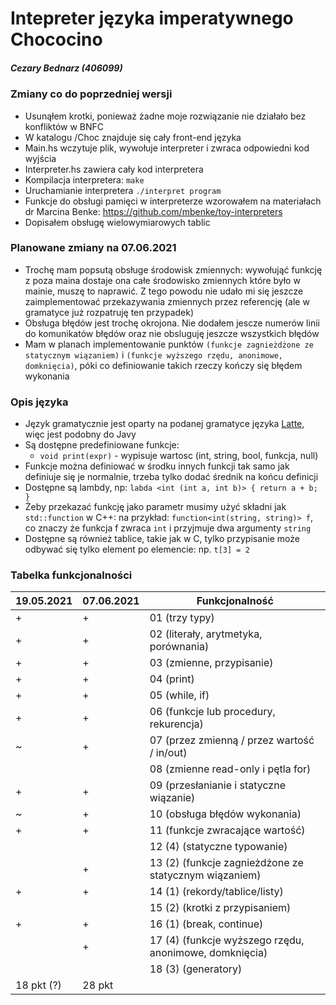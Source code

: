 # Intepreter języka imperatywnego Chococino
##### Cezary Bednarz (406099)

### Zmiany co do poprzedniej wersji
 - Usunąłem krotki, ponieważ żadne moje rozwiązanie nie działało bez konfliktów w BNFC
 - W katalogu /Choc znajduje się cały front-end języka
 - Main.hs wczytuje plik, wywołuje interpreter i zwraca odpowiedni kod wyjścia
 - Interpreter.hs zawiera cały kod interpretera
 - Kompilacja interpretera: `make`
 - Uruchamianie interpretera `./interpret program`
 - Funkcje do obsługi pamięci w interpreterze wzorowałem na materiałach dr Marcina Benke: https://github.com/mbenke/toy-interpreters
 - Dopisałem obsługę wielowymiarowych tablic

### Planowane zmiany na 07.06.2021
 - Trochę mam popsutą obsługe środowisk zmiennych: wywołująć funkcję z poza maina dostaje ona całe środowisko zmiennych które było w mainie, muszę to naprawić. Z tego powodu nie udało mi się jeszcze zaimplementować przekazywania zmiennych przez referencję (ale w gramatyce już rozpatruję ten przypadek)
 - Obsługa błędów jest trochę okrojona. Nie dodałem jescze numerów linii do komunikatów błędów oraz nie obsluguję jeszcze wszystkich błędów
 - Mam w planach implementowanie punktów `(funkcje zagnieżdżone ze statycznym wiązaniem)` i `(funkcje wyższego rzędu, anonimowe, domknięcia)`, póki co definiowanie takich rzeczy kończy się błędem wykonania

### Opis języka
 - Język gramatycznie jest oparty na podanej gramatyce języka [Latte](https://www.mimuw.edu.pl/~ben/Zajecia/Mrj2020/Latte/), więc jest podobny do Javy
 - Są dostępne predefiniowane funkcje:
     - `void print(expr)` - wypisuje wartosc (int, string, bool, funkcja, null)
 - Funkcje można definiować w środku innych funkcji tak samo jak definiuje się je normalnie, trzeba tylko dodać średnik na końcu definicji
 - Dostępne są lambdy, np: `labda <int (int a, int b)> { return a + b; }`
 - Żeby przekazać funkcję jako parametr musimy użyć składni jak `std::function` w C++: na przykład: `function<int(string, string)> f`, co znaczy że funkcja f zwraca `int` i przyjmuje dwa argumenty `string`
 - Dostępne są również tablice, takie jak w C, tylko przypisanie może odbywać się tylko element po elemencie: np. `t[3] = 2`


### Tabelka funkcjonalności

| 19.05.2021 | 07.06.2021 | Funkcjonalność |
| ---------- | ---------- | --------------
|  +         |  +         | 01 (trzy typy)
|  +         |  +         | 02 (literały, arytmetyka, porównania)
|  +         |  +         | 03 (zmienne, przypisanie)
|  +         |  +         | 04 (print)
|  +         |  +         | 05 (while, if)
|  +         |  +         | 06 (funkcje lub procedury, rekurencja)
|  ~         |  +         | 07 (przez zmienną / przez wartość / in/out)
|            |            | 08 (zmienne read-only i pętla for)
|  +         |  +         | 09 (przesłanianie i statyczne wiązanie)
|  ~         |  +         | 10 (obsługa błędów wykonania)
|  +         |  +         | 11 (funkcje zwracające wartość)
|            |            | 12 (4) (statyczne typowanie)
|            |  +         | 13 (2) (funkcje zagnieżdżone ze statycznym wiązaniem)
|  +         |  +         | 14 (1) (rekordy/tablice/listy)
|            |            | 15 (2) (krotki z przypisaniem)
|  +         |  +         | 16 (1) (break, continue)
|            |  +         | 17 (4) (funkcje wyższego rzędu, anonimowe, domknięcia)
|            |            | 18 (3) (generatory)
| 18 pkt (?) |  28 pkt    |













